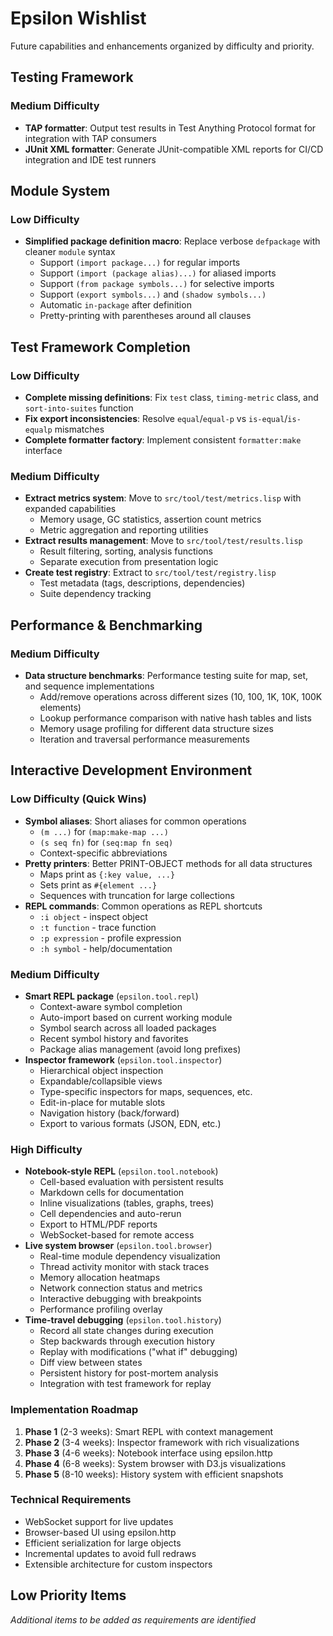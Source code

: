 # Epsilon Wishlist

Future capabilities and enhancements organized by difficulty and priority.

## Testing Framework

### Medium Difficulty
- **TAP formatter**: Output test results in Test Anything Protocol format for integration with TAP consumers
- **JUnit XML formatter**: Generate JUnit-compatible XML reports for CI/CD integration and IDE test runners

## Module System

### Low Difficulty
- **Simplified package definition macro**: Replace verbose `defpackage` with cleaner `module` syntax
  - Support `(import package...)` for regular imports
  - Support `(import (package alias)...)` for aliased imports  
  - Support `(from package symbols...)` for selective imports
  - Support `(export symbols...)` and `(shadow symbols...)`
  - Automatic `in-package` after definition
  - Pretty-printing with parentheses around all clauses

## Test Framework Completion

### Low Difficulty  
- **Complete missing definitions**: Fix `test` class, `timing-metric` class, and `sort-into-suites` function
- **Fix export inconsistencies**: Resolve `equal`/`equal-p` vs `is-equal`/`is-equalp` mismatches
- **Complete formatter factory**: Implement consistent `formatter:make` interface

### Medium Difficulty
- **Extract metrics system**: Move to `src/tool/test/metrics.lisp` with expanded capabilities
  - Memory usage, GC statistics, assertion count metrics
  - Metric aggregation and reporting utilities
- **Extract results management**: Move to `src/tool/test/results.lisp`
  - Result filtering, sorting, analysis functions
  - Separate execution from presentation logic
- **Create test registry**: Extract to `src/tool/test/registry.lisp`
  - Test metadata (tags, descriptions, dependencies)
  - Suite dependency tracking

## Performance & Benchmarking

### Medium Difficulty
- **Data structure benchmarks**: Performance testing suite for map, set, and sequence implementations
  - Add/remove operations across different sizes (10, 100, 1K, 10K, 100K elements)
  - Lookup performance comparison with native hash tables and lists
  - Memory usage profiling for different data structure sizes
  - Iteration and traversal performance measurements

## Interactive Development Environment

### Low Difficulty (Quick Wins)
- **Symbol aliases**: Short aliases for common operations
  - `(m ...)` for `(map:make-map ...)`
  - `(s seq fn)` for `(seq:map fn seq)`
  - Context-specific abbreviations
- **Pretty printers**: Better PRINT-OBJECT methods for all data structures
  - Maps print as `{:key value, ...}`
  - Sets print as `#{element ...}`
  - Sequences with truncation for large collections
- **REPL commands**: Common operations as REPL shortcuts
  - `:i object` - inspect object
  - `:t function` - trace function  
  - `:p expression` - profile expression
  - `:h symbol` - help/documentation

### Medium Difficulty
- **Smart REPL package** (`epsilon.tool.repl`)
  - Context-aware symbol completion
  - Auto-import based on current working module
  - Symbol search across all loaded packages
  - Recent symbol history and favorites
  - Package alias management (avoid long prefixes)
- **Inspector framework** (`epsilon.tool.inspector`)
  - Hierarchical object inspection
  - Expandable/collapsible views
  - Type-specific inspectors for maps, sequences, etc.
  - Edit-in-place for mutable slots
  - Navigation history (back/forward)
  - Export to various formats (JSON, EDN, etc.)

### High Difficulty
- **Notebook-style REPL** (`epsilon.tool.notebook`)
  - Cell-based evaluation with persistent results
  - Markdown cells for documentation
  - Inline visualizations (tables, graphs, trees)
  - Cell dependencies and auto-rerun
  - Export to HTML/PDF reports
  - WebSocket-based for remote access
- **Live system browser** (`epsilon.tool.browser`)
  - Real-time module dependency visualization
  - Thread activity monitor with stack traces
  - Memory allocation heatmaps
  - Network connection status and metrics
  - Interactive debugging with breakpoints
  - Performance profiling overlay
- **Time-travel debugging** (`epsilon.tool.history`)
  - Record all state changes during execution
  - Step backwards through execution history
  - Replay with modifications ("what if" debugging)
  - Diff view between states
  - Persistent history for post-mortem analysis
  - Integration with test framework for replay

### Implementation Roadmap
1. **Phase 1** (2-3 weeks): Smart REPL with context management
2. **Phase 2** (3-4 weeks): Inspector framework with rich visualizations
3. **Phase 3** (4-6 weeks): Notebook interface using epsilon.http
4. **Phase 4** (6-8 weeks): System browser with D3.js visualizations
5. **Phase 5** (8-10 weeks): History system with efficient snapshots

### Technical Requirements
- WebSocket support for live updates
- Browser-based UI using epsilon.http
- Efficient serialization for large objects
- Incremental updates to avoid full redraws
- Extensible architecture for custom inspectors

## Low Priority Items

*Additional items to be added as requirements are identified*